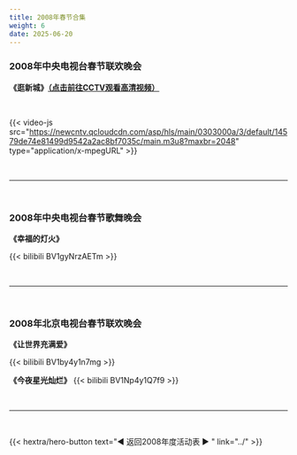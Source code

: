 ```yaml
---
title: 2008年春节合集
weight: 6
date: 2025-06-20
---
```


### 2008年中央电视台春节联欢晚会

**《逛新城》[（点击前往CCTV观看高清视频）](https://tv.cctv.com/2012/05/14/VIDEfZonQHJKzhDqlw777hyQ120514.shtml)**

<br>

{{< video-js src="https://newcntv.qcloudcdn.com/asp/hls/main/0303000a/3/default/14579de74e81499d9542a2ac8bf7035c/main.m3u8?maxbr=2048" type="application/x-mpegURL" >}}


<br>
<hr>
<br>

### 2008年中央电视台春节歌舞晚会

**《幸福的灯火》**

{{< bilibili BV1gyNrzAETm >}}

<br>
<hr>
<br>

### 2008年北京电视台春节联欢晚会

**《让世界充满爱》**

{{< bilibili BV1by4y1n7mg >}}


**《今夜星光灿烂》**
{{<  bilibili BV1Np4y1Q7f9 >}}

<br>
<hr>
<br>

{{< hextra/hero-button text="◀ 返回2008年度活动表 ▶ " link="../" >}}